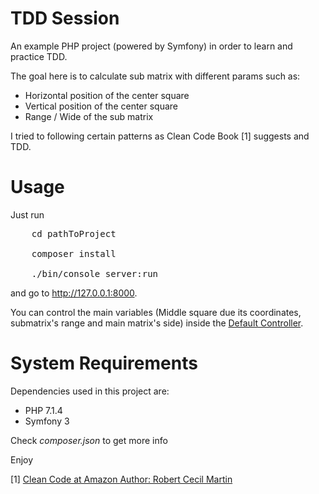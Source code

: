 TDD Session
==============

An example PHP project (powered by Symfony) in order to learn and practice TDD.

The goal here is to calculate sub matrix with different params such as:
- Horizontal position of the center square
- Vertical position of the center square
- Range / Wide of the sub matrix
 
I tried to following certain patterns as Clean Code Book [1] suggests and TDD.
 
# Usage

Just run 
<pre>
    cd pathToProject
    
    composer install
    
    ./bin/console server:run
</pre>

and go to <a href="http://127.0.0.1:8000">http://127.0.0.1:8000</a>.

You can control the main variables (Middle square due its coordinates, 
submatrix's range and main matrix's side) inside the
[Default Controller](src/AppBundle/Controller/DefaultController.php#L11-L14).

# System Requirements
 
Dependencies used in this project are:

- PHP 7.1.4
- Symfony 3

Check _composer.json_ to get more info

Enjoy

[1] <a href="https://www.amazon.com/Clean-Code-Handbook-Software-Craftsmanship/dp/0132350882"> Clean Code at Amazon </a>
    <a href="https://en.wikipedia.org/wiki/Robert_Cecil_Martin">Author: Robert Cecil Martin</a>